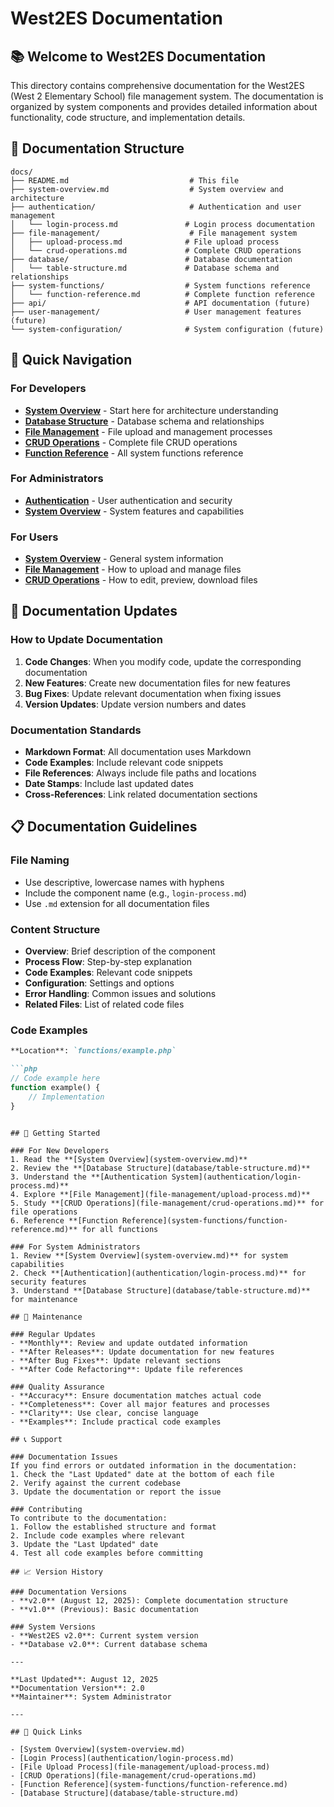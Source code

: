 # West2ES Documentation

## 📚 Welcome to West2ES Documentation

This directory contains comprehensive documentation for the West2ES (West 2 Elementary School) file management system. The documentation is organized by system components and provides detailed information about functionality, code structure, and implementation details.

## 📁 Documentation Structure

```
docs/
├── README.md                           # This file
├── system-overview.md                  # System overview and architecture
├── authentication/                     # Authentication and user management
│   └── login-process.md               # Login process documentation
├── file-management/                    # File management system
│   ├── upload-process.md              # File upload process
│   └── crud-operations.md             # Complete CRUD operations
├── database/                          # Database documentation
│   └── table-structure.md             # Database schema and relationships
├── system-functions/                  # System functions reference
│   └── function-reference.md          # Complete function reference
├── api/                               # API documentation (future)
├── user-management/                   # User management features (future)
└── system-configuration/              # System configuration (future)
```

## 🎯 Quick Navigation

### For Developers
- **[System Overview](system-overview.md)** - Start here for architecture understanding
- **[Database Structure](database/table-structure.md)** - Database schema and relationships
- **[File Management](file-management/upload-process.md)** - File upload and management processes
- **[CRUD Operations](file-management/crud-operations.md)** - Complete file CRUD operations
- **[Function Reference](system-functions/function-reference.md)** - All system functions reference

### For Administrators
- **[Authentication](authentication/login-process.md)** - User authentication and security
- **[System Overview](system-overview.md)** - System features and capabilities

### For Users
- **[System Overview](system-overview.md)** - General system information
- **[File Management](file-management/upload-process.md)** - How to upload and manage files
- **[CRUD Operations](file-management/crud-operations.md)** - How to edit, preview, download files

## 🔄 Documentation Updates

### How to Update Documentation
1. **Code Changes**: When you modify code, update the corresponding documentation
2. **New Features**: Create new documentation files for new features
3. **Bug Fixes**: Update relevant documentation when fixing issues
4. **Version Updates**: Update version numbers and dates

### Documentation Standards
- **Markdown Format**: All documentation uses Markdown
- **Code Examples**: Include relevant code snippets
- **File References**: Always include file paths and locations
- **Date Stamps**: Include last updated dates
- **Cross-References**: Link related documentation sections

## 📋 Documentation Guidelines

### File Naming
- Use descriptive, lowercase names with hyphens
- Include the component name (e.g., `login-process.md`)
- Use `.md` extension for all documentation files

### Content Structure
- **Overview**: Brief description of the component
- **Process Flow**: Step-by-step explanation
- **Code Examples**: Relevant code snippets
- **Configuration**: Settings and options
- **Error Handling**: Common issues and solutions
- **Related Files**: List of related code files

### Code Examples
```markdown
**Location**: `functions/example.php`

```php
// Code example here
function example() {
    // Implementation
}
```
```

## 🚀 Getting Started

### For New Developers
1. Read the **[System Overview](system-overview.md)**
2. Review the **[Database Structure](database/table-structure.md)**
3. Understand the **[Authentication System](authentication/login-process.md)**
4. Explore **[File Management](file-management/upload-process.md)**
5. Study **[CRUD Operations](file-management/crud-operations.md)** for file operations
6. Reference **[Function Reference](system-functions/function-reference.md)** for all functions

### For System Administrators
1. Review **[System Overview](system-overview.md)** for system capabilities
2. Check **[Authentication](authentication/login-process.md)** for security features
3. Understand **[Database Structure](database/table-structure.md)** for maintenance

## 🔧 Maintenance

### Regular Updates
- **Monthly**: Review and update outdated information
- **After Releases**: Update documentation for new features
- **After Bug Fixes**: Update relevant sections
- **After Code Refactoring**: Update file references

### Quality Assurance
- **Accuracy**: Ensure documentation matches actual code
- **Completeness**: Cover all major features and processes
- **Clarity**: Use clear, concise language
- **Examples**: Include practical code examples

## 📞 Support

### Documentation Issues
If you find errors or outdated information in the documentation:
1. Check the "Last Updated" date at the bottom of each file
2. Verify against the current codebase
3. Update the documentation or report the issue

### Contributing
To contribute to the documentation:
1. Follow the established structure and format
2. Include code examples where relevant
3. Update the "Last Updated" date
4. Test all code examples before committing

## 📈 Version History

### Documentation Versions
- **v2.0** (August 12, 2025): Complete documentation structure
- **v1.0** (Previous): Basic documentation

### System Versions
- **West2ES v2.0**: Current system version
- **Database v2.0**: Current database schema

---

**Last Updated**: August 12, 2025  
**Documentation Version**: 2.0  
**Maintainer**: System Administrator

---

## 🔗 Quick Links

- [System Overview](system-overview.md)
- [Login Process](authentication/login-process.md)
- [File Upload Process](file-management/upload-process.md)
- [CRUD Operations](file-management/crud-operations.md)
- [Function Reference](system-functions/function-reference.md)
- [Database Structure](database/table-structure.md)
